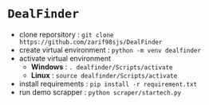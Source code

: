 # **`DealFinder`**
 
- clone reporsitory : `git clone https://github.com/zarif98sjs/DealFinder`
- create virtual environment : `python -m venv dealfinder`
- activate virtual environment
  - **Windows** : `. dealfinder/Scripts/activate`
  - **Linux** : `source dealfinder/Scripts/activate`
- install requirements : `pip install -r requirement.txt`
- run demo scrapper : `python scraper/startech.py`
